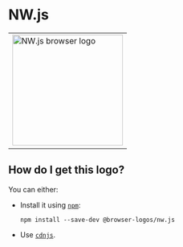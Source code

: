 # NW.js

<table>
    <tr height=230>
        <td>
            <a href="https://github.com/alrra/browser-logos/tree/6704aff9d2afd8329528504fe01ae0ca256aa0f5/src/nw.js">
                <img width=220 src="https://raw.githubusercontent.com/alrra/browser-logos/6704aff9d2afd8329528504fe01ae0ca256aa0f5/src/nw.js/nw.js_512x512.png" alt="NW.js browser logo">
            </a>
        </td>
    </tr>
</table>

## How do I get this logo?

You can either:

* Install it using [`npm`][npm]:

  `npm install --save-dev @browser-logos/nw.js`

* Use [`cdnjs`][cdnjs].

<!-- Link labels: -->

[cdnjs]: https://cdnjs.com/libraries/browser-logos
[npm]: https://www.npmjs.com/
